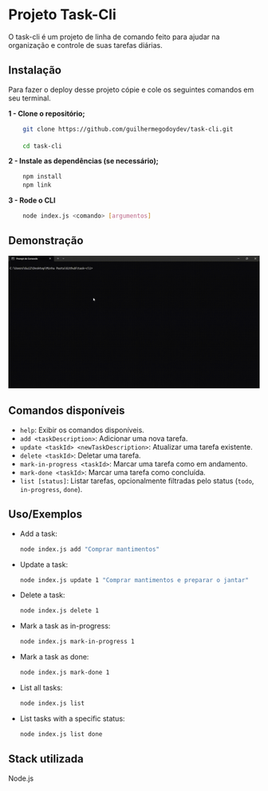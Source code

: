 
# Projeto Task-Cli

O task-cli é um projeto de linha de comando feito para ajudar na organização e controle de suas tarefas diárias.




## Instalação

Para fazer o deploy desse projeto cópie e cole os seguintes comandos em seu terminal.

**1 - Clone o repositório;**
```bash
    git clone https://github.com/guilhermegodoydev/task-cli.git

    cd task-cli
```

**2 - Instale as dependências (se necessário);**
```bash
    npm install
    npm link
``` 

**3 - Rode o CLI**
```bash
    node index.js <comando> [argumentos]
```







## Demonstração

![Demonstração com alguns comandos](./task-cli.gif)


## Comandos disponíveis

- `help`: Exibir os comandos disponíveis.
- `add <taskDescription>`: Adicionar uma nova tarefa.
- `update <taskId> <newTaskDescription>`: Atualizar uma tarefa existente.
- `delete <taskId>`: Deletar uma tarefa.
- `mark-in-progress <taskId>`: Marcar uma tarefa como em andamento.
- `mark-done <taskId>`: Marcar uma tarefa como concluída.
- `list [status]`: Listar tarefas, opcionalmente filtradas pelo status (`todo`, `in-progress`, `done`).

## Uso/Exemplos

- Add a task:
    ```bash
    node index.js add "Comprar mantimentos"
    ```

- Update a task:
    ```bash
    node index.js update 1 "Comprar mantimentos e preparar o jantar"
    ```

- Delete a task:
    ```bash
    node index.js delete 1
    ```

- Mark a task as in-progress:
    ```bash
    node index.js mark-in-progress 1
    ```

- Mark a task as done:
    ```bash
    node index.js mark-done 1
    ```

- List all tasks:
    ```bash
    node index.js list
    ```

- List tasks with a specific status:
    ```bash
    node index.js list done
    ```


## Stack utilizada

Node.js
